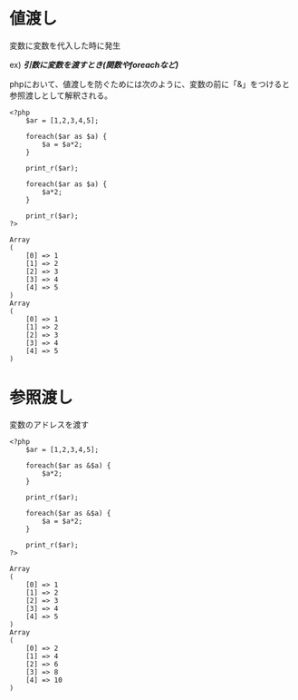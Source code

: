# 値渡し

変数に変数を代入した時に発生

ex) ***引数に変数を渡すとき(関数やforeachなど)***

phpにおいて、値渡しを防ぐためには次のように、変数の前に「&」をつけると参照渡しとして解釈される。

```
<?php
    $ar = [1,2,3,4,5];

    foreach($ar as $a) {
        $a = $a*2;
    }

    print_r($ar);

    foreach($ar as $a) {
        $a*2;
    }

    print_r($ar);
?>

```

```
Array
(
    [0] => 1
    [1] => 2
    [2] => 3
    [3] => 4
    [4] => 5
)
Array
(
    [0] => 1
    [1] => 2
    [2] => 3
    [3] => 4
    [4] => 5
)
```

# 参照渡し

変数のアドレスを渡す

```
<?php
    $ar = [1,2,3,4,5];

    foreach($ar as &$a) {
        $a*2;
    }

    print_r($ar);

    foreach($ar as &$a) {
        $a = $a*2;
    }

    print_r($ar);
?>
```

```
Array
(
    [0] => 1
    [1] => 2
    [2] => 3
    [3] => 4
    [4] => 5
)
Array
(
    [0] => 2
    [1] => 4
    [2] => 6
    [3] => 8
    [4] => 10
)
```



